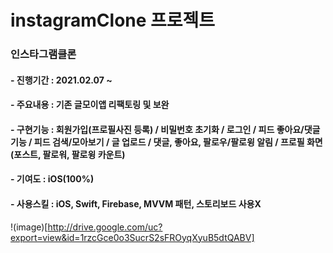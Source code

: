 # instagramClone 프로젝트

### 인스타그램클론 
#### - 진행기간 : 2021.02.07 ~ 
#### - 주요내용 : 기존 글모이앱 리팩토링 및 보완
#### - 구현기능 : 회원가입(프로필사진 등록) / 비밀번호 초기화 / 로그인 / 피드 좋아요/댓글 기능 / 피드 검색/모아보기 / 글 업로드 / 댓글, 좋아요, 팔로우/팔로윙 알림 / 프로필 화면(포스트, 팔로워, 팔로윙 카운트) 
#### - 기여도 : iOS(100%)
#### - 사용스킬 : iOS, Swift, Firebase, MVVM 패턴, 스토리보드 사용X

!(image)[http://drive.google.com/uc?export=view&id=1rzcGce0o3SucrS2sFROyqXyuB5dtQABV]


